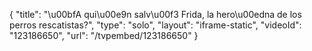 {
    "title": "\u00bfA qui\u00e9n salv\u00f3 Frida, la hero\u00edna de los perros rescatistas?",
    "type": "solo",
    "layout": "iframe-static",
    "videoId": "123186650",
    "url": "\/tvpembed\/123186650"
}
